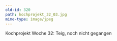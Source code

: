 ```yaml
---
old-id: 320
path: kochprojekt_32_03.jpg
mime-type: image/jpeg
---
```

Kochprojekt Woche 32:
Teig, noch nicht gegangen
